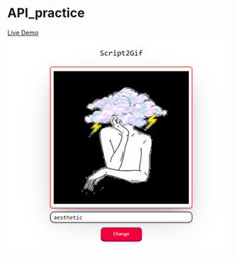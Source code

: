 # API_practice
[Live Demo](https://paritoshparashar.github.io/API_practice/)
<br>![Preview](Gif.png)
